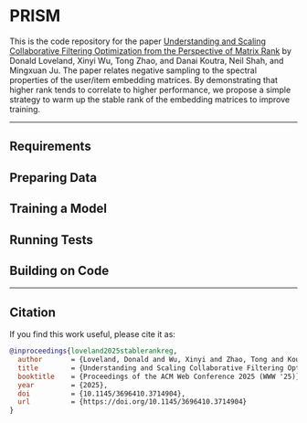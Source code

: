 # PRISM 

This is the code repository for the paper [Understanding and Scaling Collaborative Filtering Optimization from the Perspective of Matrix Rank](https://arxiv.org/pdf/2410.23300?) by Donald Loveland, Xinyi Wu, Tong Zhao, and Danai Koutra, Neil Shah, and Mingxuan Ju. The paper relates negative sampling to the spectral properties of the user/item embedding matrices. By demonstrating that higher rank tends to correlate to higher performance, we propose a simple strategy to warm up the stable rank of the embedding matrices to improve training.  

--- 

## Requirements


## Preparing Data


## Training a Model


## Running Tests


## Building on Code


---

## Citation

If you find this work useful, please cite it as:

```bibtex
@inproceedings{loveland2025stablerankreg,
  author       = {Loveland, Donald and Wu, Xinyi and Zhao, Tong and Koutra, Danai and Shah, Neil and Ju, Mingxuan},
  title        = {Understanding and Scaling Collaborative Filtering Optimization from the Perspective of Matrix Rank},
  booktitle    = {Proceedings of the ACM Web Conference 2025 (WWW '25)},
  year         = {2025},
  doi          = {10.1145/3696410.3714904},
  url          = {https://doi.org/10.1145/3696410.3714904}
}